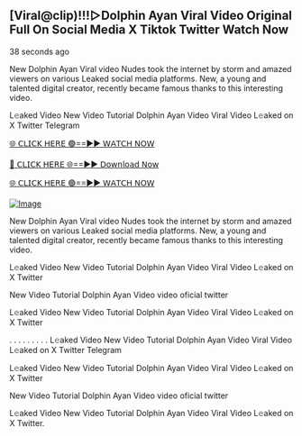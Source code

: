 ## [Viral@clip)!!!▷Dolphin Ayan Viral Video Original Full On Social Media X Tiktok Twitter  Watch Now

38 seconds ago

New Dolphin Ayan Viral video Nudes took the internet by storm and amazed viewers on various Leaked social media platforms. New, a young and talented digital creator, recently became famous thanks to this interesting video.

L𝚎aked Video New Video Tutorial Dolphin Ayan Video Viral Video L𝚎aked on X Twitter Telegram

[🌐 𝖢𝖫𝖨𝖢𝖪 𝖧𝖤𝖱𝖤 🟢==►► 𝖶𝖠𝖳𝖢𝖧 𝖭𝖮𝖶](https://3-tanei-pinik.blogspot.com/2025/02/viral-video.html)

[🔴 𝖢𝖫𝖨𝖢𝖪 𝖧𝖤𝖱𝖤 🌐==►► 𝖣𝗈𝗐𝗇𝗅𝗈𝖺𝖽 𝖭𝗈𝗐](https://3-tanei-pinik.blogspot.com/2025/02/viral-video.html)

[🌐 𝖢𝖫𝖨𝖢𝖪 𝖧𝖤𝖱𝖤 🟢==►► 𝖶𝖠𝖳𝖢𝖧 𝖭𝖮𝖶](https://3-tanei-pinik.blogspot.com/2025/02/viral-video.html)

[![Image](https://github.com/user-attachments/assets/ff3b7bd4-415c-4ca3-a6c8-b1f096193c29)](https://3-tanei-pinik.blogspot.com/2025/02/viral-video.html)

New Dolphin Ayan Viral video Nudes took the internet by storm and amazed viewers on various Leaked social media platforms. New, a young and talented digital creator, recently became famous thanks to this interesting video.

L𝚎aked Video New Video Tutorial Dolphin Ayan Video Viral Video L𝚎aked on X Twitter

New Video Tutorial Dolphin Ayan Video video oficial twitter

L𝚎aked Video New Video Tutorial Dolphin Ayan Video Viral Video L𝚎aked on X Twitter

. . . . . . . . . L𝚎aked Video New Video Tutorial Dolphin Ayan Video Viral Video L𝚎aked on X Twitter Telegram

L𝚎aked Video New Video Tutorial Dolphin Ayan Video Viral Video L𝚎aked on X Twitter

New Video Tutorial Dolphin Ayan Video video oficial twitter

L𝚎aked Video New Video Tutorial Dolphin Ayan Video Viral Video L𝚎aked on X Twitter.
